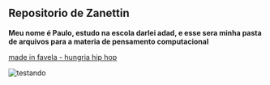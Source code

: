 ## Repositorio de Zanettin

**Meu nome é Paulo, estudo na escola darlei adad, e esse sera minha pasta de arquivos para a materia de pensamento computacional**


[made in favela - hungria hip hop](https://youtu.be/TaChAVNEDPU?si=lhw9LnG61bdpx_NU)

![testando](https://tenor.com/bLlDs.gif)
























